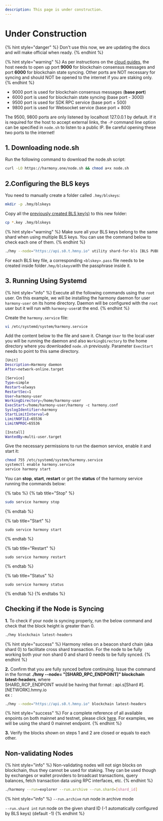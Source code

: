 ```yaml
---
description: This page is under construction.
---
```


# Under Construction

{% hint style="danger" %}
Don't use this now, we are updating the docs and will make official when ready.
{% endhint %}

{% hint style="warning" %}
As per instructions on the [cloud guides](../../../cloud-setup/cloud-guides/), the host needs to open up port **9000** for blockchain consensus messages and port **6000** for blockchain state syncing. Other ports are NOT necessary for syncing and should NOT be opened to the internet if you are staking only.
{% endhint %}

* 9000 port is used for blockchain consensus messages \(**base port**\)
* 6000 port is used for blockchain state syncing \(base port - 3000\)
* 9500 port is used for SDK RPC service \(base port + 500\)
* 9800 port is used for Websocket service \(base port + 800\)

The 9500, 9800 ports are only listened by localhost 127.0.0.1 by default. If it is required for the host to accept external links, the `-P` command line option can be specified in `node.sh` to listen to a public IP. Be careful opening these two ports to the internet!

## 1. Downloading node.sh

Run the following command to download the node.sh script:

```bash
curl -LO https://harmony.one/node.sh && chmod a+x node.sh
```

## 2.Configuring the BLS keys

You need to manually create a folder called `.hmy/blskeys`:

```bash
mkdir -p .hmy/blskeys
```

Copy all the [previously created BLS key\(s\)](https://docs.harmony.one/home/validators/first-time-setup/generating-a-bls-key) to this new folder:

```bash
cp *.key .hmy/blskeys
```

{% hint style="warning" %}
Make sure all your BLS keys belong to the same shard when using multiple BLS keys. You can use the command below to check each one of them.
{% endhint %}

```bash
./hmy --node="https://api.s0.t.hmny.io" utility shard-for-bls [BLS PUBLIC KEY]
```

For each BLS key file, a corresponding `<blskey>.pass` file needs to be created inside folder`.hmy/blskeys`with the passphrase inside it.

## 3. Running Using Systemd

{% hint style="info" %}
Execute all the following commands  using the `root` user. On this example, we will be installing the harmony daemon for user `harmony-user` on its home directory. Daemon will be configured with the `root` user but it will run with `harmony-user`at the end.
{% endhint %}

Create the `harmony.service` file:

```bash
vi /etc/systemd/system/harmony.service
```

Add the content below to the file and save it. Change `User` to the local user you will be running the daemon and also `WorkingDirectory` to the home directory where you downloaded `node.sh` previously. Parameter `ExecStart` needs to point to this same directory.

```bash
[Unit]
Description=Harmony daemon
After=network-online.target

[Service]
Type=simple
Restart=always
RestartSec=1
User=harmony-user
WorkingDirectory=/home/harmony-user
ExecStart=/home/harmony-user/harmony -c harmony.conf
SyslogIdentifier=harmony
StartLimitInterval=0
LimitNOFILE=65536
LimitNPROC=65536

[Install]
WantedBy=multi-user.target
```

Give the necessary permissions to run the daemon service, enable it and start it:

```bash
chmod 755 /etc/systemd/system/harmony.service
systemctl enable harmony.service
service harmony start
```

You can **stop**, **start**, **restart** or get the **status** of the harmony service running the commands below:

{% tabs %}
{% tab title="Stop" %}
```bash
sudo service harmony stop
```
{% endtab %}

{% tab title="Start" %}
```
sudo service harmony start
```
{% endtab %}

{% tab title="Restart" %}
```
sudo service harmony restart
```
{% endtab %}

{% tab title="Status" %}
```
sudo service harmony status
```
{% endtab %}
{% endtabs %}

## Checking if the Node is Syncing

**1.** To check if your node is syncing properly, run the below command and check that the block height is greater than 0.

```bash
./hmy blockchain latest-headers
```

{% hint style="success" %}
Harmony relies on a beacon shard chain \(aka shard 0\) to facilitate cross shard transaction. For the node to be fully working both your non shard 0 and shard 0 needs to be fully synced.
{% endhint %}

**2.** Confirm that you are fully synced before continuing. Issue  the command in the format **./hmy --node= "\[SHARD\_RPC\_ENDPOINT\]" blockchain latest-headers**,  where  
SHARD\_RCP\_ENDPOINT would be having that format : api.s\[Shard \#\].\[NETWORK\].hmny.io   
ex :

```bash
./hmy --node="https://api.s0.t.hmny.io" blockchain latest-headers
```

{% hint style="success" %}
For a complete reference of all available enpoints on both mainnet and testnet, please click [here](https://monitor.hmny.io/status). For examples, we will be using the shard 0 mainnet endpoint.
{% endhint %}

**3.** Verify the blocks shown on steps 1 and 2 are closed or equals to each other.

## Non-validating Nodes

{% hint style="info" %}
Non-validating nodes will not sign blocks on blockchain, thus they cannot be used for staking. They can be used though by exchanges or wallet providers to broadcast transactions, query balances, fetch transaction data using RPC interfaces, etc.
{% endhint %}

```bash
./harmony --run=explorer --run.archive --run.shard=[shard_id]
```

{% hint style="info" %}
`--run.archive` run node in archive mode

`--run.shard int` run node on the given shard ID \(-1 automatically configured by BLS keys\) \(default -1\)
{% endhint %}

